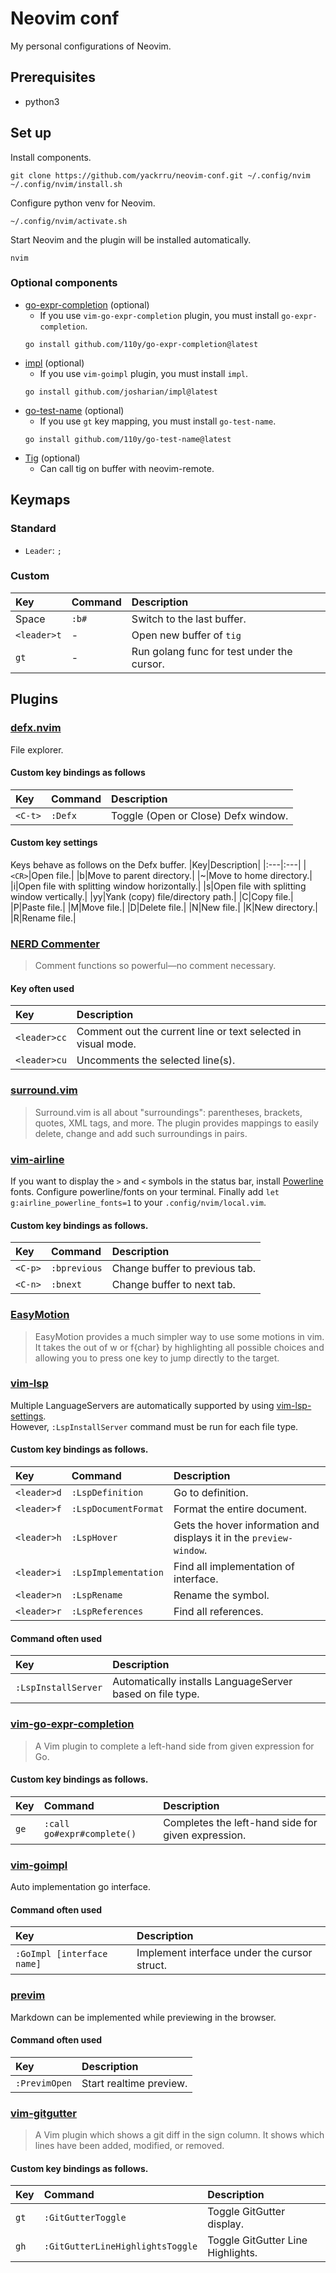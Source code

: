# Neovim conf
My personal configurations of Neovim.

## Prerequisites
- python3

## Set up
Install components.
```
git clone https://github.com/yackrru/neovim-conf.git ~/.config/nvim
~/.config/nvim/install.sh
```
Configure python venv for Neovim.
```
~/.config/nvim/activate.sh
```
Start Neovim and the plugin will be installed automatically.
```
nvim
```
### Optional components
- [go-expr-completion](https://github.com/110y/go-expr-completion) (optional)
  - If you use `vim-go-expr-completion` plugin, you must install `go-expr-completion`.
  ```
  go install github.com/110y/go-expr-completion@latest
  ```
- [impl](https://github.com/josharian/impl) (optional)
  - If you use `vim-goimpl` plugin, you must install `impl`.
  ```
  go install github.com/josharian/impl@latest
  ```
- [go-test-name](https://github.com/110y/go-test-name) (optional)
  - If you use `gt` key mapping, you must install `go-test-name`.
  ```
  go install github.com/110y/go-test-name@latest
  ```
- [Tig](https://github.com/jonas/tig) (optional)
  - Can call tig on buffer with neovim-remote.

## Keymaps
### Standard
- `Leader`: `;`
### Custom
|Key|Command|Description|
|:---|:---|:---|
|Space|`:b#`|Switch to the last buffer.|
|`<leader>t`|-|Open new buffer of `tig`|
|`gt`|-|Run golang func for test under the cursor.|

## Plugins

### [defx.nvim](https://github.com/Shougo/defx.nvim)
File explorer.
#### Custom key bindings as follows
|Key|Command|Description|
|:---|:---|:---|
|`<C-t>`|`:Defx`|Toggle (Open or Close) Defx window.|
#### Custom key settings
Keys behave as follows on the Defx buffer.
|Key|Description|
|:---|:---|
|`<CR>`|Open file.|
|b|Move to parent directory.|
|~|Move to home directory.|
|i|Open file with splitting window horizontally.|
|s|Open file with splitting window vertically.|
|yy|Yank (copy) file/directory path.|
|C|Copy file.|
|P|Paste file.|
|M|Move file.|
|D|Delete file.|
|N|New file.|
|K|New directory.|
|R|Rename file.|

### [NERD Commenter](https://github.com/preservim/nerdcommenter)
>Comment functions so powerful—no comment necessary.
#### Key often used
|Key|Description|
|:---|:---|
|`<leader>cc`|Comment out the current line or text selected in visual mode.|
|`<leader>cu`|Uncomments the selected line(s).|

### [surround.vim](https://github.com/tpope/vim-surround)
>Surround.vim is all about "surroundings": parentheses, brackets, quotes, XML tags, and more.
The plugin provides mappings to easily delete, change and add such surroundings in pairs.

### [vim-airline](https://github.com/vim-airline/vim-airline)
If you want to display the `>` and `<` symbols in the status bar, install [Powerline](https://github.com/powerline/fonts#quick-installation) fonts.
Configure powerline/fonts on your terminal.
Finally add `let g:airline_powerline_fonts=1` to your `.config/nvim/local.vim`.
#### Custom key bindings as follows.
|Key|Command|Description|
|:---|:---|:---|
|`<C-p>`|`:bprevious`|Change buffer to previous tab.|
|`<C-n>`|`:bnext`|Change buffer to next tab.|

### [EasyMotion](https://github.com/easymotion/vim-easymotion)
>EasyMotion provides a much simpler way to use some motions in vim. It takes the <number> out of <number>w or <number>f{char} by highlighting all possible choices and allowing you to press one key to jump directly to the target.

### [vim-lsp](https://github.com/prabirshrestha/vim-lsp)
Multiple LanguageServers are automatically supported by using [vim-lsp-settings](https://github.com/mattn/vim-lsp-settings).  
However, `:LspInstallServer` command must be run for each file type.
#### Custom key bindings as follows.
|Key|Command|Description|
|:---|:---|:---|
|`<leader>d`|`:LspDefinition`|Go to definition.|
|`<leader>f`|`:LspDocumentFormat`|Format the entire document.|
|`<leader>h`|`:LspHover`|Gets the hover information and displays it in the `preview-window`.|
|`<leader>i`|`:LspImplementation`|Find all implementation of interface.|
|`<leader>n`|`:LspRename`|Rename the symbol.|
|`<leader>r`|`:LspReferences`|Find all references.|
#### Command often used
|Key|Description|
|:---|:---|
|`:LspInstallServer`|Automatically installs LanguageServer based on file type.|

### [vim-go-expr-completion](https://github.com/110y/vim-go-expr-completion)
>A Vim plugin to complete a left-hand side from given expression for Go.
#### Custom key bindings as follows.
|Key|Command|Description|
|:---|:---|:---|
|`ge`|`:call go#expr#complete()`|Completes the left-hand side for given expression.|

### [vim-goimpl](https://github.com/mattn/vim-goimpl)
Auto implementation go interface.
#### Command often used
|Key|Description|
|:---|:---|
|`:GoImpl [interface name]`|Implement interface under the cursor struct.|

### [previm](https://github.com/previm/previm)
Markdown can be implemented while previewing in the browser.
#### Command often used
|Key|Description|
|:---|:---|
|`:PrevimOpen`|Start realtime preview.|

### [vim-gitgutter](https://github.com/airblade/vim-gitgutter)
>A Vim plugin which shows a git diff in the sign column.
It shows which lines have been added, modified, or removed.
#### Custom key bindings as follows.
|Key|Command|Description|
|:---|:---|:---|
|`gt`|`:GitGutterToggle`|Toggle GitGutter display.|
|`gh`|`:GitGutterLineHighlightsToggle`|Toggle GitGutter Line Highlights.|
